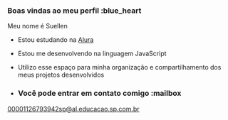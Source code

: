 ### Boas vindas ao meu perfil :blue_heart

Meu nome é Suellen 

- Estou estudando na [Alura](https://www.alura.com.br)
- Estou me desenvolvendo na linguagem JavaScript
- Utilizo esse espaço para minha organização e compartilhamento dos meus projetos desenvolvidos

- ### Você pode entrar em contato comigo :mailbox

00001126793942sp@al.educacao.sp.com.br


